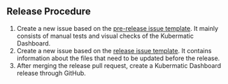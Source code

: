 ## Release Procedure
1. Create a new issue based on the [pre-release issue template](https://github.com/kubermatic/dashboard/issues/new?assignees=floreks%2C+maciaszczykm%2C+kgroschoff&labels=sig%2Fui%2C+sig%2Frelease&template=pre-release.md&title=%5BvX.XX%5D+Pre-Release+Procedure). It mainly consists of manual tests and visual checks of the Kubermatic Dashboard. 
2. Create a new issue based on the [release issue template](https://github.com/kubermatic/dashboard/issues/new?assignees=floreks%2C+maciaszczykm%2C+kgroschoff&labels=sig%2Fui%2C+sig%2Frelease&template=release.md&title=%5BvX.XX%5D+Release+Procedure). It contains information about the files that need to be updated before the release. 
3. After merging the release pull request, create a Kubermatic Dashboard release through GitHub.


